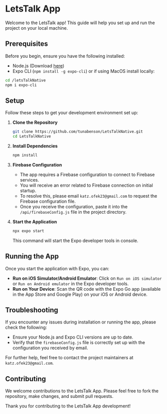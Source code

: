 
# LetsTalk App

Welcome to the LetsTalk app! This guide will help you set up and run the project on your local machine.

## Prerequisites

Before you begin, ensure you have the following installed:
- Node.js (Download [here](https://nodejs.org/))
- Expo CLI (`npm install -g expo-cli`)
     or if using MacOS install locally:
```bash
cd /letsTalkNative
npm i expo-cli
```

## Setup

Follow these steps to get your development environment set up:

1. **Clone the Repository**
   ```bash
   git clone https://github.com/tunabenson/LetsTalkNative.git
   cd LetsTalkNative
   ```

2. **Install Dependencies**
   ```bash
   npm install
   ```

3. **Firebase Configuration**
   - The app requires a Firebase configuration to connect to Firebase services.
   - You will receive an error related to Firebase connection on initial startup.
   - To resolve this, please email `katz.ofek23@gmail.com` to request the Firebase configuration file.
   - Once you receive the configuration, paste it into the `/api/firebaseConfig.js` file in the project directory.

4. **Start the Application**
   ```bash
   npx expo start
   ```
   This command will start the Expo developer tools in console.

## Running the App

Once you start the application with Expo, you can:
- **Run on iOS Simulator/Android Emulator**: Click on `Run on iOS simulator` or `Run on Android emulator` in the Expo developer tools.
- **Run on Your Device**: Scan the QR code with the Expo Go app (available in the App Store and Google Play) on your iOS or Android device.

## Troubleshooting

If you encounter any issues during installation or running the app, please check the following:
- Ensure your Node.js and Expo CLI versions are up to date.
- Verify that the `firebaseConfig.js` file is correctly set up with the configuration you received by email.

For further help, feel free to contact the project maintainers at `katz.ofek23@gmail.com`.

## Contributing

We welcome contributions to the LetsTalk App. Please feel free to fork the repository, make changes, and submit pull requests.

Thank you for contributing to the LetsTalk App development!
